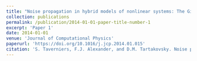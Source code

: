 ```yaml
---
title: "Noise propagation in hybrid models of nonlinear systems: The Ginzburg-Landau equation"
collection: publications
permalink: /publication/2014-01-01-paper-title-number-1
excerpt: 'Paper 1'
date: 2014-01-01
venue: 'Journal of Computational Physics'
paperurl: 'https://doi.org/10.1016/j.jcp.2014.01.015'
citation: 'S. Taverniers, F.J. Alexander, and D.M. Tartakovsky. Noise propagation in hybrid models of nonlinear systems: The Ginzburg-Landau equation. <i>J. Comp. Phys.</i>, 262:313-324 (2014).'
---
```

